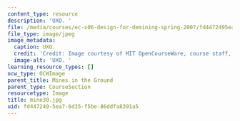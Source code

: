 ```yaml
---
content_type: resource
description: 'UXO. '
file: /media/courses/ec-s06-design-for-demining-spring-2007/fd4472495ea76d35f5be86ddfa8391a5_mine30.jpg
file_type: image/jpeg
image_metadata:
  caption: UXO.
  credit: 'Credit: Image courtesy of MIT OpenCourseWare, course staff, and students.'
  image-alt: 'UXO. '
learning_resource_types: []
ocw_type: OCWImage
parent_title: Mines in the Ground
parent_type: CourseSection
resourcetype: Image
title: mine30.jpg
uid: fd447249-5ea7-6d35-f5be-86ddfa8391a5
---
```

